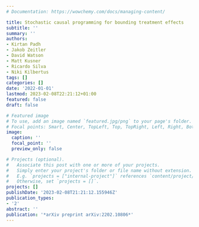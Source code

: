 ```yaml
---
# Documentation: https://wowchemy.com/docs/managing-content/

title: Stochastic causal programming for bounding treatment effects
subtitle: ''
summary: ''
authors:
- Kirtan Padh
- Jakob Zeitler
- David Watson
- Matt Kusner
- Ricardo Silva
- Niki Kilbertus
tags: []
categories: []
date: '2022-01-01'
lastmod: 2023-02-08T22:21:12+01:00
featured: false
draft: false

# Featured image
# To use, add an image named `featured.jpg/png` to your page's folder.
# Focal points: Smart, Center, TopLeft, Top, TopRight, Left, Right, BottomLeft, Bottom, BottomRight.
image:
  caption: ''
  focal_point: ''
  preview_only: false

# Projects (optional).
#   Associate this post with one or more of your projects.
#   Simply enter your project's folder or file name without extension.
#   E.g. `projects = ["internal-project"]` references `content/project/deep-learning/index.md`.
#   Otherwise, set `projects = []`.
projects: []
publishDate: '2023-02-08T21:21:12.155946Z'
publication_types:
- '2'
abstract: ''
publication: '*arXiv preprint arXiv:2202.10806*'
---
```

